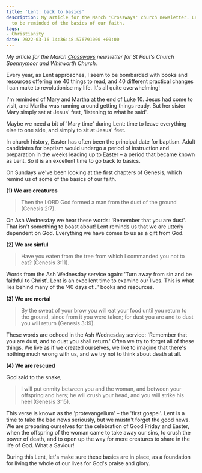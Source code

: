 ```yaml
---
title: 'Lent: back to basics'
description: My article for the March 'Crossways' church newsletter. Lent is a time
  to be reminded of the basics of our faith.
tags:
- Christianity
date: 2022-03-16 14:36:48.576791000 +00:00
---
```

_My article for the March [Crossways](https://www.stpaulsspennymoor.co.uk/crossways/) newsletter for St Paul's Church Spennymoor and Whitworth Church._

Every year, as Lent approaches, I seem to be bombarded with books and resources offering me 40 things to read, and 40 different practical changes I can make to revolutionise my life. It's all quite overwhelming!

I'm reminded of Mary and Martha at the end of Luke 10. Jesus had come to visit, and Martha was running around getting things ready. But her sister Mary simply sat at Jesus' feet, 'listening to what he said'.

Maybe we need a bit of 'Mary time' during Lent: time to leave everything else to one side, and simply to sit at Jesus' feet.

In church history, Easter has often been the principal date for baptism. Adult candidates for baptism would undergo a period of instruction and preparation in the weeks leading up to Easter &ndash; a period that became known as Lent. So it is an excellent time to go back to basics.

On Sundays we've been looking at the first chapters of Genesis, which remind us of some of the basics of our faith.

**(1) We are creatures**

> Then the LORD God formed a man from the dust of the ground (Genesis 2:7).

On Ash Wednesday we hear these words: 'Remember that you are dust'. That isn't something to boast about! Lent reminds us that we are utterly dependent on God. Everything we have comes to us as a gift from God.

**(2) We are sinful**

> Have you eaten from the tree from which I commanded you not to eat? (Genesis 3:11).

Words from the Ash Wednesday service again: 'Turn away from sin and be faithful to Christ'. Lent is an excellent time to examine our lives. This is what lies behind many of the '40 days of...' books and resources.

**(3) We are mortal**

> By the sweat of your brow you will eat your food until you return to the ground, since from it you were taken; for dust you are and to dust you will return (Genesis 3:19).

These words are echoed in the Ash Wednesday service: 'Remember that you are dust, and to dust you shall return.' Often we try to forget all of these things. We live as if we created ourselves, we like to imagine that there's nothing much wrong with us, and we try not to think about death at all.

**(4) We are rescued**

God said to the snake,

> I will put enmity between you and the woman, and between your offspring and hers; he will crush your head, and you will strike his heel (Genesis 3:15).

This verse is known as the 'protevangelium' &ndash; the 'first gospel'. Lent is a time to take the bad news seriously, but we mustn't forget the good news. We are preparing ourselves for the celebration of Good Friday and Easter, when the offspring of the woman came to take away our sins, to crush the power of death, and to open up the way for mere creatures to share in the life of God. What a Saviour!

During this Lent, let's make sure these basics are in place, as a foundation for living the whole of our lives for God's praise and glory.
